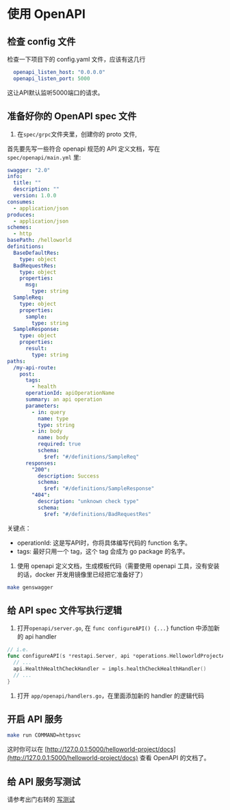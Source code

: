 # 使用 OpenAPI

## 检查 config 文件

检查一下项目下的 config.yaml 文件，应该有这几行

```yaml
  openapi_listen_host: "0.0.0.0"
  openapi_listen_port: 5000
```

这让API默认监听5000端口的请求。

## 准备好你的 OpenAPI spec 文件

1. 在`spec/grpc`文件夹里，创建你的 proto 文件,

首先要先写一些符合 openapi 规范的 API 定义文档，写在 `spec/openapi/main.yml` 里:

```yaml
swagger: "2.0"
info:
  title: ""
  description: ""
  version: 1.0.0
consumes:
  - application/json
produces:
  - application/json
schemes:
  - http
basePath: /helloworld
definitions:
  BaseDefaultRes:
    type: object
  BadRequestRes:
    type: object
    properties:
      msg:
        type: string
  SampleReq:
    type: object
    properties:
      sample:
        type: string
  SampleResponse:
    type: object
    properties:
      result:
        type: string
paths:
  /my-api-route:
    post:
      tags:
        - health
      operationId: apiOperationName
      summary: an api operation
      parameters:
        - in: query
          name: type
          type: string
        - in: body
          name: body
          required: true
          schema:
            $ref: "#/definitions/SampleReq"
      responses:
        "200":
          description: Success
          schema:
            $ref: "#/definitions/SampleResponse"
        "404":
          description: "unknown check type"
          schema:
            $ref: "#/definitions/BadRequestRes"
```

关键点：

- operationId: 这是写API时，你将具体编写代码的 function 名字。
- tags: 最好只用一个 tag，这个 tag 会成为 go package 的名字。

1. 使用 openapi 定义文档，生成模板代码（需要使用 openapi 工具，没有安装的话，docker 开发用镜像里已经把它准备好了）

```sh
make genswagger
```

## 给 API spec 文件写执行逻辑

1. 打开`openapi/server.go`, 在 `func configureAPI() {...}` function 中添加新的 api handler

```go
// i.e.
func configureAPI(s *restapi.Server, api *operations.HelloworldProjectAPI, impls *helloworldProjectServer) {
  // ...
  api.HealthHealthCheckHandler = impls.healthCheckHealthHandler()
  // ...
}

```

1. 打开 `app/openapi/handlers.go`，在里面添加新的 handler 的逻辑代码

## 开启 API 服务

```sh
make run COMMAND=httpsvc
```

这时你可以在 [http://127.0.0.1:5000/helloworld-project/docs](http://127.0.0.1:5000/helloworld-project/docs) 查看 OpenAPI 的文档了。

## 给 API 服务写测试

请参考出门右转的 [写测试](writing_test_cn.md)
